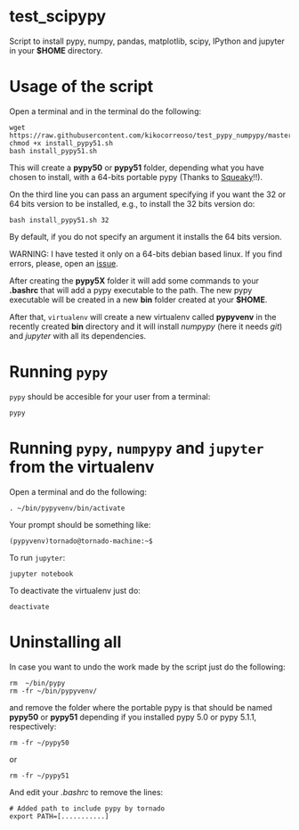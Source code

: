 # test_scipypy

Script to install pypy, numpy, pandas, matplotlib, scipy, IPython and jupyter in your **$HOME** directory.

# Usage of the script

Open a terminal and in the terminal do the following:

    wget https://raw.githubusercontent.com/kikocorreoso/test_pypy_numpypy/master/install_pypy51.sh
    chmod +x install_pypy51.sh
    bash install_pypy51.sh

This will create a **pypy50** or **pypy51** folder, depending what you have chosen to install, with a 64-bits portable pypy (Thanks to [Squeaky](https://github.com/squeaky-pl/portable-pypy)!!).

On the third line you can pass an argument specifying if you want the 32 or 64 bits version to be installed, e.g., to install the 32 bits version do:

    bash install_pypy51.sh 32

By default, if you do not specify an argument it installs the 64 bits version.

WARNING: I have tested it only on a 64-bits debian based linux. If you find errors, please, open an [issue](https://github.com/kikocorreoso/test_pypy_numpypy/issues).

After creating the **pypy5X** folder it will add some commands to your **.bashrc** that will add a pypy executable to the path. The new pypy 
executable will be created in a new **bin** folder created at your **$HOME**.

After that, `virtualenv` will create a new virtualenv called **pypyvenv** in the recently created **bin** directory and it will install *numpypy* (here it needs *git*) and *jupyter* with all its dependencies.

# Running `pypy`

`pypy` should be accesible for your user from a terminal:

    pypy

# Running `pypy`, `numpypy` and `jupyter` from the virtualenv

Open a terminal and do the following:

    . ~/bin/pypyvenv/bin/activate

Your prompt should be something like:

    (pypyvenv)tornado@tornado-machine:~$

To run `jupyter`:

    jupyter notebook

To deactivate the virtualenv just do:

    deactivate

# Uninstalling all

In case you want to undo the work made by the script just do the following:

    rm  ~/bin/pypy
    rm -fr ~/bin/pypyvenv/

and remove the folder where the portable pypy is that should be named **pypy50** or **pypy51** depending if you installed 
pypy 5.0 or pypy 5.1.1, respectively:

    rm -fr ~/pypy50

or

    rm -fr ~/pypy51

And edit your *.bashrc* to remove the lines:

    # Added path to include pypy by tornado
    export PATH=[...........]





